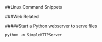 ##Linux Command Snippets

###Web Related

#####Start a Python webserver to serve files

    python -m SimpleHTTPServer
